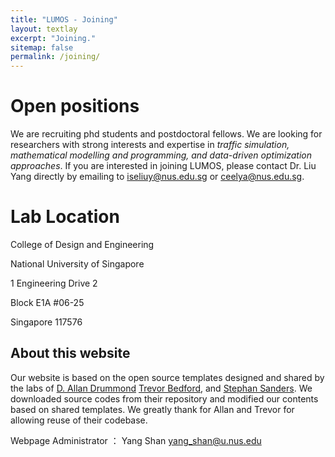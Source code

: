 ```yaml
---
title: "LUMOS - Joining"
layout: textlay
excerpt: "Joining."
sitemap: false
permalink: /joining/
---
```


# Open positions

We are recruiting phd students and postdoctoral fellows. We are looking for researchers with strong interests and expertise in *traffic simulation, mathematical modelling and programming, and data-driven optimization approaches*. If you are interested in joining LUMOS, please contact Dr. Liu Yang directly by emailing to [iseliuy@nus.edu.sg](iseliuy@nus.edu.sg) or [ceelya@nus.edu.sg](ceelya@nus.edu.sg).

# Lab Location

College of Design and Engineering

National University of Singapore

1 Engineering Drive 2

Block E1A #06-25

Singapore 117576

## About this website

Our website is based on the open source templates designed and shared by the labs of [D. Allan Drummond](http://www.allanlab.org/aboutwebsite.html) [Trevor Bedford](http://bedford.io/misc/about/), and [Stephan Sanders](https://nuslumos.github.io). We downloaded source codes from their repository and modified our contents based on shared templates. We greatly thank for Allan and Trevor for allowing reuse of their codebase. 

Webpage Administrator ： Yang Shan yang_shan@u.nus.edu

<br>
<br>
